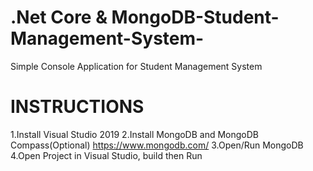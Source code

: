 # .Net Core & MongoDB-Student-Management-System-

Simple Console Application for Student Management System

# INSTRUCTIONS
1.Install Visual Studio 2019
2.Install MongoDB and MongoDB Compass(Optional)  https://www.mongodb.com/
3.Open/Run MongoDB
4.Open Project in Visual Studio, build then Run


